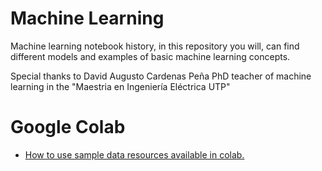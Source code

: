 # Machine Learning

Machine learning notebook history, in this repository you will, can find different models and examples of basic machine learning concepts.

Special thanks to David Augusto Cardenas Peña PhD teacher of machine learning in the "Maestria en Ingeniería Eléctrica UTP"

# Google Colab

* [How to use sample data resources available in colab.](./utils/data-exploration.ipynb)